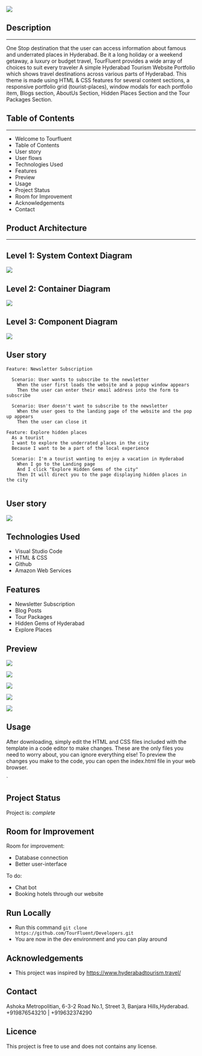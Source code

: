 ![](https://i.imgur.com/gSnI3Gg.png)


## Description
---
One Stop destination that the user can access information about famous and underrated places in Hyderabad. Be it a long holiday or a     weekend getaway, a luxury or budget travel, TourFluent provides a wide array of choices to suit every traveler
A simple Hyderabad Tourism Website Portfolio which shows travel destinations across various parts of Hyderabad. This theme is made using HTML & CSS features for several content sections, a responsive portfolio grid (tourist-places), window modals for each portfolio item, Blogs section, AboutUs Section, Hidden Places Section and the Tour Packages Section.


## Table of Contents
---

- Welcome to Tourfluent
- Table of Contents
- User story
- User flows
- Technologies Used
- Features
- Preview
- Usage
- Project Status
- Room for Improvement
- Acknowledgements
- Contact

## Product Architecture
---
Level 1: System Context Diagram
---

![](https://i.imgur.com/FNbw3PZ.png)


Level 2: Container Diagram
---

![](https://i.imgur.com/63peVMB.png)

Level 3: Component Diagram
---

![](https://i.imgur.com/43jnwvP.png)



User story
---

```gherkin=
Feature: Newsletter Subscription

  Scenario: User wants to subscribe to the newsletter
    When the user first loads the website and a popup window appears
    Then the user can enter their email address into the form to subscribe
    
  Scenario: User doesn't want to subscribe to the newsletter
    When the user goes to the landing page of the website and the pop up appears
    Then the user can close it
```



```gherkin=
Feature: Explore hidden places
  As a tourist
  I want to explore the underrated places in the city
  Because I want to be a part of the local experience

  Scenario: I'm a tourist wanting to enjoy a vacation in Hyderabad
    When I go to the Landing page
    And I click "Explore Hidden Gems of the city"
    Then It will direct you to the page displaying hidden places in the city
    
```




User story
---
![](https://i.imgur.com/9l25PbV.png)





## Technologies Used
- Visual Studio Code
- HTML & CSS
- Github
- Amazon Web Services



## Features
- Newsletter Subscription
- Blog Posts
- Tour Packages
- Hidden Gems of Hyderabad 
- Explore Places



## Preview
![](https://i.imgur.com/2CpZ5sB.png)

![](https://i.imgur.com/SaRxC5O.png)

![](https://i.imgur.com/bHRyEUl.png)

![](https://i.imgur.com/sUHkqbR.png)

![](https://i.imgur.com/pjpVPFC.png)



## Usage
After downloading, simply edit the HTML and CSS files included with the template in a code editor to make changes. These are the only files you need to worry about, you can ignore everything else! To preview the changes you make to the code, you can open the index.html file in your web browser.

`


## Project Status
Project is: _complete_ 


## Room for Improvement

Room for improvement:
- Database connection
- Better user-interface 

To do:
- Chat bot 
- Booking hotels through our website

Run Locally
---

- Run this command `git clone https://github.com/TourFluent/Developers.git`
- You are now in the dev environment and you can play around






## Acknowledgements
- This project was inspired by https://www.hyderabadtourism.travel/



## Contact
Ashoka Metropolitian, 6-3-2 Road No.1, Street 3, Banjara Hills,Hyderabad.
+919876543210 | +919632374290

## Licence
This project is free to use and does not contains any license.

              
